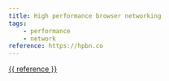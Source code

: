 ```yaml
---
title: High performance browser networking
tags:
    - performance
    - network
reference: https://hpbn.co
---
```

<a href="{{ reference }}">{{ reference }}</a>
